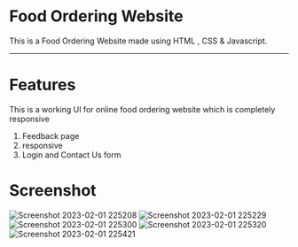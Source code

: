 # Food Ordering Website 

This is a Food Ordering Website made using HTML , CSS & Javascript.
<hr>
 

 # Features
 This is a working UI for online food ordering website which is completely responsive
 1. Feedback page
 2. responsive
 3. Login and Contact Us form
 
 # Screenshot
 ![Screenshot 2023-02-01 225208](https://user-images.githubusercontent.com/87604491/216325584-a947c3cf-03b5-433f-9681-59075f5224f3.jpg)
![Screenshot 2023-02-01 225229](https://user-images.githubusercontent.com/87604491/216325650-2d5d099a-b781-41e2-bff0-b7adacc1ada5.jpg)
![Screenshot 2023-02-01 225300](https://user-images.githubusercontent.com/87604491/216325678-87f7e990-70cf-46a9-98f7-491c7e281448.jpg)
![Screenshot 2023-02-01 225320](https://user-images.githubusercontent.com/87604491/216325698-15f38881-ebee-4652-8c2c-bbccc223b865.jpg)
![Screenshot 2023-02-01 225421](https://user-images.githubusercontent.com/87604491/216325707-48a2524d-c7b4-4462-8779-84f25074e9a5.jpg)
